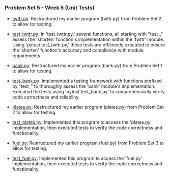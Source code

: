 ### Problem Set 5 - Week 5 (Unit Tests)

- [twttr.py](./test_twttr/twttr.py):  Restructured my earlier program (twttr.py) from Problem Set 2 to allow for testing.
- [test_twttr.py](./test_twttr/test_twttr.py):  In 'test_twttr.py,' several functions, all starting with "test_," assess the 'shorten' function's implementation within the 'twttr' module. Using 'pytest test_twttr.py,' these tests are efficiently executed to ensure the 'shorten' function's accuracy and compliance with module requirements.
  
- [bank.py](./test_bank/bank.py):  Restructured my earlier program (bank.py) from Problem Set 1 to allow for testing.
- [test_bank.py](./test_bank/test_bank.py):  Implemented a testing framework with functions prefixed by "test_" to thoroughly assess the 'bank' module's implementation. Executed the tests using 'pytest test_bank.py' to comprehensively verify code correctness and reliability.

- [plates.py](./test_plates/plates.py):  Restructured my earlier program (plates.py) from Problem Set 2 to allow for testing.
- [test_plates.py](./test_plates/test_plates.py):  Implemented this program to access the 'plates.py' implementation, then executed tests to verify the code correctness and functionality.

- [fuel.py](./test_fuel/fuel.py):  Restructured my earlier program (fuel.py) from Problem Set 3 to allow for testing.
- [test_fuel.py](./test_fuel/test_fuel.py):  Implemented this program to access the 'fuel.py' implementation, then executed tests to verify the code correctness and functionality.
